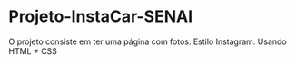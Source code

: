 # Projeto-InstaCar-SENAI
O projeto consiste em ter uma página com fotos. Estilo Instagram. Usando HTML + CSS
